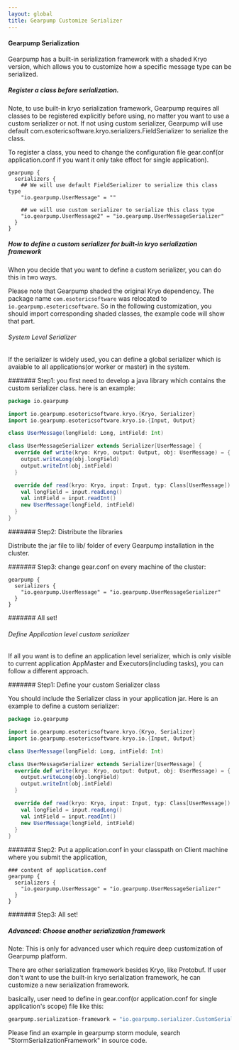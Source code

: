 ```yaml
---
layout: global
title: Gearpump Customize Serializer
---
```


#### Gearpump Serialization

Gearpump has a built-in serialization framework with a shaded Kryo version, which allows you to customize how a specific message type can be serialized. 

##### Register a class before serialization.

Note, to use built-in kryo serialization framework, Gearpump requires all classes to be registered explicitly before using, no matter you want to use a custom serializer or not. If not using custom serializer, Gearpump will use default com.esotericsoftware.kryo.serializers.FieldSerializer to serialize the class. 

To register a class, you need to change the configuration file gear.conf(or application.conf if you want it only take effect for single application).

```
gearpump {
  serializers {
    ## We will use default FieldSerializer to serialize this class type
    "io.gearpump.UserMessage" = ""
    
    ## we will use custom serializer to serialize this class type
    "io.gearpump.UserMessage2" = "io.gearpump.UserMessageSerializer"
  }
}
```

##### How to define a custom serializer for built-in kryo serialization framework

When you decide that you want to define a custom serializer, you can do this in two ways.

Please note that Gearpump shaded the original Kryo dependency. The package name ```com.esotericsoftware``` was relocated to ```io.gearpump.esotericsoftware```. So in the following customization, you should import corresponding shaded classes, the example code will show that part.

###### System Level Serializer

If the serializer is widely used, you can define a global serializer which is avaiable to all applications(or worker or master) in the system.

####### Step1: you first need to develop a java library which contains the custom serializer class. here is an example:

```scala
package io.gearpump

import io.gearpump.esotericsoftware.kryo.{Kryo, Serializer}
import io.gearpump.esotericsoftware.kryo.io.{Input, Output}

class UserMessage(longField: Long, intField: Int)

class UserMessageSerializer extends Serializer[UserMessage] {
  override def write(kryo: Kryo, output: Output, obj: UserMessage) = {
    output.writeLong(obj.longField)
    output.writeInt(obj.intField)
  }

  override def read(kryo: Kryo, input: Input, typ: Class[UserMessage]): UserMessage = {
    val longField = input.readLong()
    val intField = input.readInt()
    new UserMessage(longField, intField)
  }
}
```

####### Step2: Distribute the libraries

Distribute the jar file to lib/ folder of every Gearpump installation in the cluster.

####### Step3: change gear.conf on every machine of the cluster:

```
gearpump {
  serializers {
    "io.gearpump.UserMessage" = "io.gearpump.UserMessageSerializer"
  }
}
```

####### All set!

###### Define Application level custom serializer
If all you want is to define an application level serializer, which is only visible to current application AppMaster and Executors(including tasks), you can follow a different approach.

####### Step1: Define your custom Serializer class

You should include the Serializer class in your application jar. Here is an example to define a custom serializer:

```scala
package io.gearpump

import io.gearpump.esotericsoftware.kryo.{Kryo, Serializer}
import io.gearpump.esotericsoftware.kryo.io.{Input, Output}

class UserMessage(longField: Long, intField: Int)

class UserMessageSerializer extends Serializer[UserMessage] {
  override def write(kryo: Kryo, output: Output, obj: UserMessage) = {
    output.writeLong(obj.longField)
    output.writeInt(obj.intField)
  }

  override def read(kryo: Kryo, input: Input, typ: Class[UserMessage]): UserMessage = {
    val longField = input.readLong()
    val intField = input.readInt()
    new UserMessage(longField, intField)
  }
}
```

####### Step2: Put a application.conf in your classpath on Client machine where you submit the application, 

```
### content of application.conf
gearpump {
  serializers {
    "io.gearpump.UserMessage" = "io.gearpump.UserMessageSerializer"
  }
}
```

####### Step3: All set!


##### Advanced: Choose another serialization framework

Note: This is only for advanced user which require deep customization of Gearpump platform.

There are other serialization framework besides Kryo, like Protobuf. If user don't want to use the built-in kryo serialization framework, he can customize a new serialization framework. 

basically, user need to define in gear.conf(or application.conf for single application's scope) file like this:

```bash
gearpump.serialization-framework = "io.gearpump.serializer.CustomSerializationFramework"
```

Please find an example in gearpump storm module, search "StormSerializationFramework" in source code.